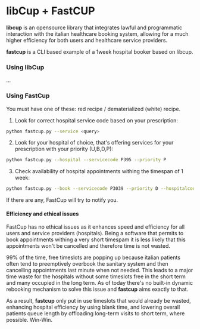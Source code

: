 # libCup + FastCUP
**libcup** is an opensource library that integrates lawful and programmatic interaction with the italian healthcare booking system, allowing for a much higher efficiency for both users and healthcare service providers.

**fastcup** is a CLI based example of a 1week hospital booker based on libcup.

### Using libCup
...

### Using FastCup
You must have one of these: red recipe / dematerialized (white) recipe.
1. Look for correct hospital service code based on your prescription:
```bash
python fastcup.py --service <query>
```
2. Look for your hospital of choice, that's offering services for your prescription with your priority (U,B,D,P):
```bash
python fastcup.py --hospital --servicecode P395 --priority P
```
3. Check availability of hospital appointments withing the timespan of 1 week:
```bash
python fastcup.py --book --servicecode P3039 --priority D --hospitalcode 30063 --ssn <AAABBB12X34Y567Z>
```

If there are any, FastCup will try to notify you.

#### Efficiency and ethical issues
FastCup has no ethical issues as it enhances speed and efficiency for all users and service providers (hospitals). Being a software that permits to book appointments withing a very short timespam it is less likely that this appointments won't be cancelled and therefore time is not wasted.

99% of the time, free timeslots are popping up because italian patients often tend to preemptively overbook the sanitary system and then cancelling appointments last minute when not needed. This leads to a major time waste for the hospitals without some timeslots free in the short term and many occupied in the long term.
As of today there's no built-in dynamic rebooking mechanism to solve this issue and **fastcup** aims exactly to that.

As a result, **fastcup** only put in use timeslots that would already be wasted, enhancing hospital efficiency by using blank time, and lowering overall patients queue length by offloading long-term visits to short term, where possible. Win-Win.
